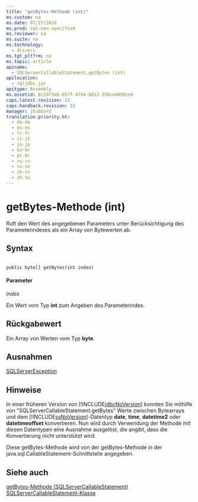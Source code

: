 ```yaml
---
title: "getBytes-Methode (int)"
ms.custom: na
ms.date: 07/27/2016
ms.prod: sql-non-specified
ms.reviewer: na
ms.suite: na
ms.technology: 
  - drivers
ms.tgt_pltfrm: na
ms.topic: article
apiname: 
  - SQLServerCallableStatement.getBytes (int)
apilocation: 
  - sqljdbc.jar
apitype: Assembly
ms.assetid: 8c2973e6-d57f-4f64-b812-350ce4098ce6
caps.latest.revision: 12
caps.handback.revision: 12
manager: jhubbard
translation.priority.ht: 
  - de-de
  - es-es
  - fr-fr
  - it-it
  - ja-jp
  - ko-kr
  - pt-br
  - ru-ru
  - sv-se
  - zh-cn
  - zh-tw
---
```

# getBytes-Methode (int)
  Ruft den Wert des angegebenen Parameters unter Berücksichtigung des Parameterindexes als ein Array von Bytewerten ab.  
  
## Syntax  
  
```  
  
public byte[] getBytes(int index)  
```  
  
#### Parameter  
 *index*  
  
 Ein Wert vom Typ **int** zum Angeben des Parameterindex.  
  
## Rückgabewert  
 Ein Array von Werten vom Typ **byte**.  
  
## Ausnahmen  
 [SQLServerException](../content/SQLServerException-Class.md)  
  
## Hinweise  
 In einer früheren Version von [!INCLUDE[jdbcNoVersion](../content/includes/jdbcNoVersion_md.md)] konnten Sie mithilfe von "SQLServerCallableStatement.getBytes" Werte zwischen Bytearrays und dem [!INCLUDE[ssNoVersion](../content/includes/ssNoVersion_md.md)]\-Datentyp **date**, **time**, **datetime2** oder **datetimeoffset** konvertieren. Nun wird durch Verwendung der Methode mit diesen Datentypen eine Ausnahme ausgelöst, die angibt, dass die Konvertierung nicht unterstützt wird.  
  
 Diese getBytes\-Methode wird von der getBytes\-Methode in der java.sql.CallableStatement\-Schnittstelle angegeben.  
  
## Siehe auch  
 [getBytes-Methode &#40;SQLServerCallableStatement&#41;](../content/getBytes-Method--SQLServerCallableStatement-.md)   
 [SQLServerCallableStatement-Klasse](../content/SQLServerCallableStatement-Class.md)  
  
  